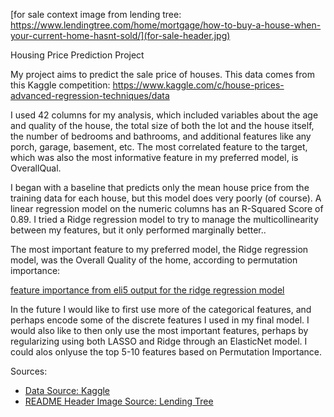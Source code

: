 [for sale context image from lending tree: https://www.lendingtree.com/home/mortgage/how-to-buy-a-house-when-your-current-home-hasnt-sold/](for-sale-header.jpg)

Housing Price Prediction Project

My project aims to predict the sale price of houses. This data comes from this Kaggle competition: https://www.kaggle.com/c/house-prices-advanced-regression-techniques/data

I used 42 columns for my analysis, which included variables about the age and quality of the house, the total size of both the lot and the house itself, the number of bedrooms and bathrooms, and additional features like any porch, garage, basement, etc. The most correlated feature to the target, which was also the most informative feature in my preferred model, is OverallQual.

I began with a baseline that predicts only the mean house price from the training data for each house, but this model does very poorly (of course). A linear regression model on the numeric columns has an R-Squared Score of 0.89. I tried a Ridge regression model to try to manage the multicollinearity between my features, but it only performed marginally better.. 

The most important feature to my preferred model, the Ridge regression model, was the Overall Quality of the home, according to permutation importance:

[feature importance from eli5 output for the ridge regression model](feature-importance-ridge.png)

In the future I would like to first use more of the categorical features, and perhaps encode some of the discrete features I used in my final model. I would also like to then only use the most important features, perhaps by regularizing using both LASSO and Ridge through an ElasticNet model. I could alos onlyuse the top 5-10 features based on Permutation Importance.



Sources:

- [Data Source: Kaggle](https://www.kaggle.com/c/house-prices-advanced-regression-techniques/data)
- [README Header Image Source: Lending Tree](https://www.lendingtree.com/home/mortgage/how-to-buy-a-house-when-your-current-home-hasnt-sold/)
